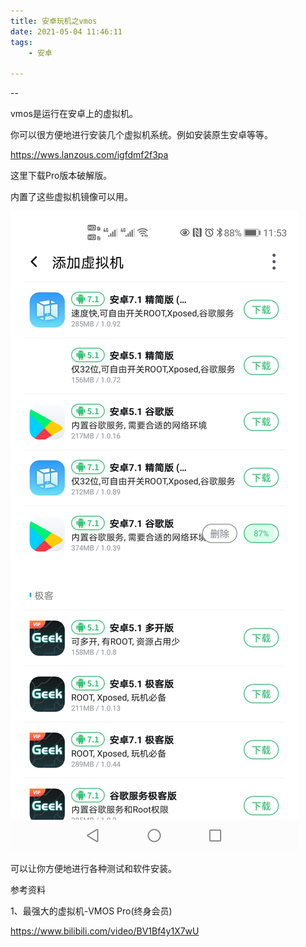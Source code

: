 ```yaml
---
title: 安卓玩机之vmos
date: 2021-05-04 11:46:11
tags:
	- 安卓

---
```


--

vmos是运行在安卓上的虚拟机。

你可以很方便地进行安装几个虚拟机系统。例如安装原生安卓等等。

https://wws.lanzous.com/igfdmf2f3pa

这里下载Pro版本破解版。

内置了这些虚拟机镜像可以用。

![image-20210504115429488](../images/random_name/安卓玩机之vmos/image-20210504115429488.png)

可以让你方便地进行各种测试和软件安装。





参考资料

1、最强大的虚拟机-VMOS Pro(终身会员)

https://www.bilibili.com/video/BV1Bf4y1X7wU

